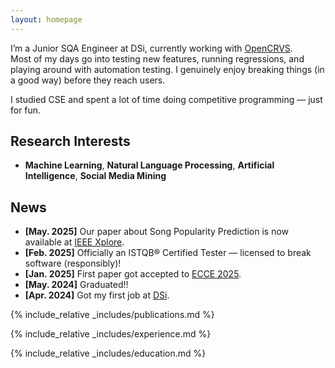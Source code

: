```yaml
---
layout: homepage
---
```


I’m a Junior SQA Engineer at DSi, currently working with [OpenCRVS](https://www.opencrvs.org/).  
Most of my days go into testing new features, running regressions, and playing around with automation testing. 
I genuinely enjoy breaking things (in a good way) before they reach users.

I studied CSE and spent a lot of time doing competitive programming — just for fun.    

## Research Interests

- **Machine Learning**, **Natural Language Processing**, **Artificial Intelligence**, **Social Media Mining**

## News

- **[May. 2025]**   Our paper about Song Popularity Prediction is now available at [IEEE Xplore](https://ieeexplore.ieee.org/document/11013466).
- **[Feb. 2025]**   Officially an ISTQB® Certified Tester — licensed to break software (responsibly)!
- **[Jan. 2025]**   First paper got accepted to [ECCE 2025](https://ecce2025.cuet.ac.bd/).
- **[May. 2024]**   Graduated!!
- **[Apr. 2024]**   Got my first job at [DSi](https://www.dsinnovators.com/).


{% include_relative _includes/publications.md %}

{% include_relative _includes/experience.md %}

{% include_relative _includes/education.md %}
